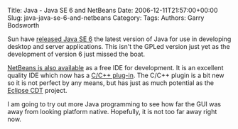 Title: Java - Java SE 6 and NetBeans
Date: 2006-12-11T21:57:00+00:00
Slug: java-java-se-6-and-netbeans
Category: 
Tags: 
Authors: Garry Bodsworth

Sun have <a href="http://java.sun.com/javase/">released Java SE 6</a> the latest version of Java for use in developing desktop and server applications.  This isn't the GPLed version just yet as the development of version 6 just missed the boat.

<a href="http://www.netbeans.org/products/">NetBeans is also available</a> as a free IDE for development.  It is an excellent quality IDE which now has a <a href="http://www.netbeans.org/products/cplusplus/">C/C++ plug-in</a>.  The C/C++ plugin is a bit new so it is not perfect by any means, but has just as much potential as the <a href="http://www.eclipse.org/cdt/">Eclipse CDT</a> project.

I am going to try out more Java programming to see how far the GUI was away from looking platform native.  Hopefully, it is not too far away right now.
